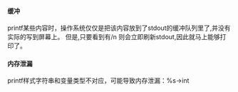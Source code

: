 
#### 缓冲
printf某些内容时，操作系统仅仅是把该内容放到了stdout的缓冲队列里了,并没有实际的写到屏幕上。
但是,只要看到有\/n 则会立即刷新stdout,因此就马上能够打印了。

#### 内存泄漏
printf样式字符串和变量类型不对应，可能导致内存泄漏：%s->int
